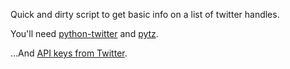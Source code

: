 Quick and dirty script to get basic info on a list of twitter handles.

You'll need [python-twitter](https://github.com/bear/python-twitter) and [pytz](http://pytz.sourceforge.net/).

...And [API keys from Twitter](https://developer.twitter.com/en/docs/basics/getting-started).
